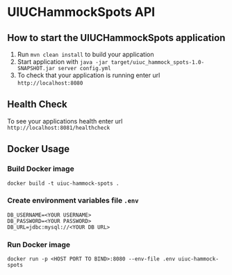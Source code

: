 # UIUCHammockSpots API

## How to start the UIUCHammockSpots application

1. Run `mvn clean install` to build your application
1. Start application with `java -jar target/uiuc_hammock_spots-1.0-SNAPSHOT.jar server config.yml`
1. To check that your application is running enter url `http://localhost:8080`

## Health Check

To see your applications health enter url `http://localhost:8081/healthcheck`

## Docker Usage

### Build Docker image
```
docker build -t uiuc-hammock-spots .
```

### Create environment variables file `.env`
```
DB_USERNAME=<YOUR USERNAME>
DB_PASSWORD=<YOUR PASSWORD>
DB_URL=jdbc:mysql://<YOUR DB URL>
```

### Run Docker image
```
docker run -p <HOST PORT TO BIND>:8080 --env-file .env uiuc-hammock-spots
```
